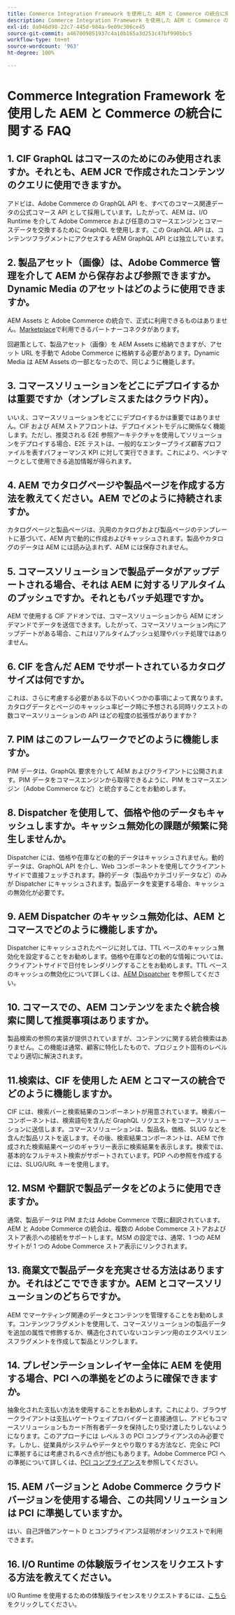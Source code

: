 ```yaml
---
title: Commerce Integration Framework を使用した AEM と Commerce の統合に関する FAQ
description: Commerce Integration Framework を使用した AEM と Commerce の統合に関する FAQ
exl-id: 0a946d98-22c7-445d-984a-9e09c306ce45
source-git-commit: a467009851937c4a10b165a3d253c47bf990bbc5
workflow-type: tm+mt
source-wordcount: '963'
ht-degree: 100%

---
```


# Commerce Integration Framework を使用した AEM と Commerce の統合に関する FAQ

## 1. CIF GraphQL はコマースのためにのみ使用されますか。それとも、AEM JCR で作成されたコンテンツのクエリに使用できますか。

アドビは、Adobe Commerce の GraphQL API を、すべてのコマース関連データの公式コマース API として採用しています。したがって、AEM は、I/O Runtime を介して Adobe Commerce および任意のコマースエンジンとコマースデータを交換するために GraphQL を使用します。この GraphQL API は、コンテンツフラグメントにアクセスする AEM GraphQL API とは独立しています。

## 2. 製品アセット（画像）は、Adobe Commerce 管理を介して AEM から保存および参照できますか。Dynamic Media のアセットはどのように使用できますか。

AEM Assets と Adobe Commerce の統合で、正式に利用できるものはありません。[Marketplace](https://marketplace.magento.com/bounteous-dam.html)で利用できるパートナーコネクタがあります。

回避策として、製品アセット（画像）を AEM Assets に格納できますが、アセット URL を手動で Adobe Commerce に格納する必要があります。Dynamic Media は AEM Assets の一部となったので、同じように機能します。

## 3. コマースソリューションをどこにデプロイするかは重要ですか（オンプレミスまたはクラウド内）。

いいえ、コマースソリューションをどこにデプロイするかは重要ではありません。CIF および AEM ストアフロントは、デプロイメントモデルに関係なく機能します。ただし、推奨される E2E 参照アーキテクチャを使用してソリューションをデプロイする場合、E2E テストは、一般的なエンタープライズ顧客プロファイルを表すパフォーマンス KPI に対して実行できます。これにより、ベンチマークとして使用できる追加情報が得られます。

## 4. AEM でカタログページや製品ページを作成する方法を教えてください。AEM でどのように持続されますか。

カタログページと製品ページは、汎用のカタログおよび製品ページのテンプレートに基づいて、AEM 内で動的に作成およびキャッシュされます。製品やカタログのデータは AEM には読み込まれず、AEM には保存されません。

## 5. コマースソリューションで製品データがアップデートされる場合、それは AEM に対するリアルタイムのプッシュですか。それともバッチ処理ですか。

AEM で使用する CIF アドオンでは、コマースソリューションから AEM にオンデマンドでデータを送信できます。したがって、コマースソリューション内にアップデートがある場合、これはリアルタイムプッシュ処理やバッチ処理ではありません。

## 6. CIF を含んだ AEM でサポートされているカタログサイズは何ですか。

これは、さらに考慮する必要がある以下のいくつかの事項によって異なります。カタログデータとページのキャッシュ率ピーク時に予想される同時リクエストの数コマースソリューションの API はどの程度の拡張性がありますか？

## 7. PIM はこのフレームワークでどのように機能しますか。

PIM データは、GraphQL 要求を介して AEM およびクライアントに公開されます。PIM データをコマースエンジンから取得できるように、PIM をコマースエンジン（Adobe Commerce など）と統合することをお勧めします。

## 8. Dispatcher を使用して、価格や他のデータもキャッシュしますか。キャッシュ無効化の課題が頻繁に発生しませんか。

Dispatcher には、価格や在庫などの動的データはキャッシュされません。動的データは、GraphQL API を介し、Web コンポーネントを使用してクライアントサイドで直接フェッチされます。静的データ（製品やカテゴリデータなど）のみが Dispatcher にキャッシュされます。製品データを変更する場合、キャッシュの無効化が必要です。

## 9. AEM Dispatcher のキャッシュ無効化は、AEM とコマースでどのように機能しますか。

Dispatcher にキャッシュされたページに対しては、TTL ベースのキャッシュ無効化を設定することをお勧めします。価格や在庫などの動的な情報については、クライアントサイドで日付をレンダリングすることをお勧めします。TTL ベースのキャッシュの無効化について詳しくは、[AEM Dispatcher](https://helpx.adobe.com/jp/experience-manager/kb/optimizing-the-dispatcher-cache.html) を参照してください。

## 10. コマースでの、AEM コンテンツをまたぐ統合検索に関して推奨事項はありますか。

製品検索の参照の実装が提供されていますが、コンテンツに関する統合検索はありません。この機能は通常、顧客に特化したもので、プロジェクト固有のレベルでより適切に解決されます。

## 11.検索は、CIF を使用した AEM とコマースの統合でどのように機能しますか。

CIF には、検索バーと検索結果のコンポーネントが用意されています。検索バーコンポーネントは、検索語句を含んだ GraphQL リクエストをコマースソリューションに送信します。コマースソリューションは、製品名、価格、SLUG などを含んだ製品リストを返します。その後、検索結果コンポーネントは、AEM で作成された検索結果ページのギャラリー表示に検索結果を表示します。検索では、基本的なフルテキスト検索がサポートされています。PDP への参照を作成するには、SLUG/URL キーを使用します。

## 12. MSM や翻訳で製品データをどのように使用できますか。

通常、製品データは PIM または Adobe Commerce で既に翻訳されています。AEM と Adobe Commerce の統合は、複数の Adobe Commerce ストアおよびストア表示への接続をサポートします。MSM の設定では、通常、1 つの AEM サイトが 1 つの Adobe Commerce ストア表示にリンクされます。

## 13. 商業文で製品データを充実させる方法はありますか。それはどこでできますか。AEM とコマースソリューションのどちらですか。

AEM でマーケティング関連のデータとコンテンツを管理することをお勧めします。コンテンツフラグメントを使用して、コマースソリューションの製品データを追加の属性で修飾するか、構造化されていないコンテンツ用のエクスペリエンスフラグメントを作成して製品とリンクします。

## 14. プレゼンテーションレイヤー全体に AEM を使用する場合、PCI への準拠をどのように確保できますか。

抽象化された支払い方法を使用することをお勧めします。これにより、ブラウザークライアントは支払いゲートウェイプロバイダーと直接通信し、アドビもコマースソリューションもカード所有者データを保持したり受け渡したりしないようになります。このアプローチには レベル 3 の PCI コンプライアンスのみ必要です。しかし、従業員がシステムやデータとやり取りする方法など、完全に PCI に準拠するには考慮されるべき点が他にもあります。Adobe Commerce PCI への準拠について詳しくは、[PCI コンプライアンス](https://business.adobe.com/jp/products/magento/pci-compliance.html)を参照してください。

## 15. AEM バージョンと Adobe Commerce クラウドバージョンを使用する場合、この共同ソリューションは PCI に準拠していますか。

はい、自己評価アンケート D とコンプライアンス証明がオンリクエストで利用できます。

## 16. I/O Runtime の体験版ライセンスをリクエストする方法を教えてください。

I/O Runtime を使用するための体験版ライセンスをリクエストするには、[こちら](https://adobeio.typeform.com/to/obqgRm)をクリックしてください。
